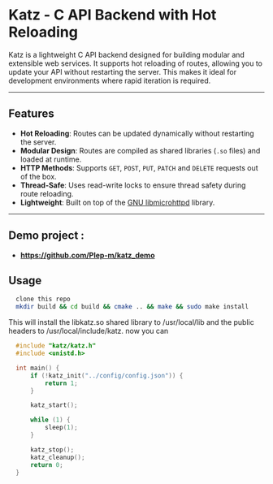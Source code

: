 # Katz - C API Backend with Hot Reloading

Katz is a lightweight C API backend designed for building modular and extensible web services. It supports hot reloading of routes, allowing you to update your API without restarting the server. This makes it ideal for development environments where rapid iteration is required.

---

## Features

- **Hot Reloading**: Routes can be updated dynamically without restarting the server.
- **Modular Design**: Routes are compiled as shared libraries (`.so` files) and loaded at runtime.
- **HTTP Methods**: Supports `GET`, `POST`, `PUT`, `PATCH` and `DELETE` requests out of the box.
- **Thread-Safe**: Uses read-write locks to ensure thread safety during route reloading.
- **Lightweight**: Built on top of the [GNU libmicrohttpd](https://www.gnu.org/software/libmicrohttpd/) library.

---

## Demo project  : 
- **https://github.com/Plep-m/katz_demo** 

## Usage

```bash
  clone this repo
  mkdir build && cd build && cmake .. && make && sudo make install
```
This will install the libkatz.so shared library to /usr/local/lib and the public headers to /usr/local/include/katz.
now you can </br>
```c
  #include "katz/katz.h"
  #include <unistd.h>

  int main() {
      if (!katz_init("../config/config.json")) {
          return 1;
      }

      katz_start();

      while (1) {
          sleep(1);
      }

      katz_stop();
      katz_cleanup();
      return 0;
  }
```
